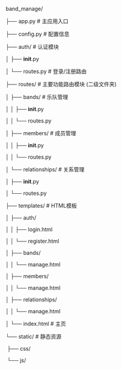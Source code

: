 

band_manage/

├── app.py                  # 主应用入口

├── config.py               # 配置信息

├── auth/                   # 认证模块

│   ├── __init__.py

│   └── routes.py           # 登录/注册路由

├── routes/                 # 主要功能路由模块 (二级文件夹)

│   ├── bands/              # 乐队管理

│   │   ├── __init__.py

│   │   └── routes.py

│   ├── members/            # 成员管理

│   │   ├── __init__.py

│   │   └── routes.py

│   └── relationships/      # 关系管理

│       ├── __init__.py

│       └── routes.py

├── templates/              # HTML模板

│   ├── auth/

│   │   ├── login.html

│   │   └── register.html

│   ├── bands/

│   │   └── manage.html

│   ├── members/

│   │   └── manage.html

│   ├── relationships/

│   │   └── manage.html

│   └── index.html          # 主页

└── static/                 # 静态资源

​    ├── css/

​    └── js/

